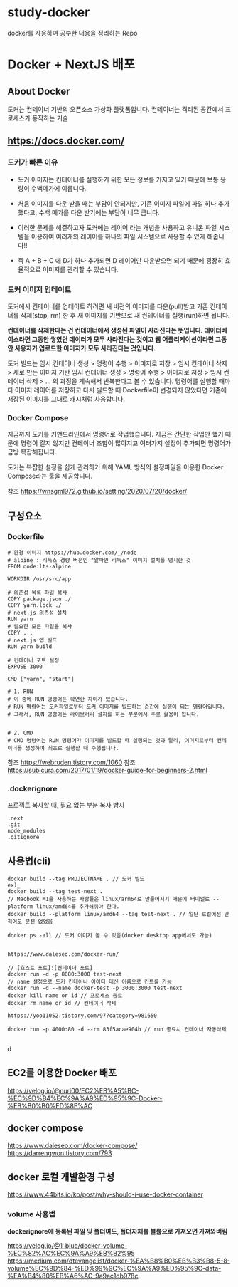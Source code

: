 # study-docker
docker를 사용하며 공부한 내용을 정리하는 Repo

# Docker + NextJS 배포

## About Docker

도커는 컨테이너 기반의 오픈소스 가상화 플랫폼입니다.
컨테이너는 격리된 공간에서 프로세스가 동작하는 기술

## https://docs.docker.com/

### 도커가 빠른 이유

- 도커 이미지는 컨테이너를 실행하기 위한 모든 정보를 가지고 있기 때문에 보통 용량이 수백메가에 이릅니다.
- 처음 이미지를 다운 받을 때는 부담이 안되지만, 기존 이미지 파일에 파일 하나 추가했다고, 수백 메가를 다운 받기에는 부담이 너무 큽니다.

- 이러한 문제를 해결하고자 도커에는 레이어 라는 개념을 사용하고 유니온 파일 시스템을 이용하여 여러개의 레이어를 하나의 파일 시스템으로 사용할 수 있게 해줍니다!!

- 즉 A + B + C 에 D가 하나 추가되면 D 레이어만 다운받으면 되기 때문에 굉장히 효율적으로 이미지를 관리할 수 있습니다.

### 도커 이미지 업데이트

도커에서 컨테이너를 업데이트 하려면 새 버전의 이미지를 다운(pull)받고 기존 컨테이너를 삭제(stop, rm) 한 후 새 이미지를 기반으로 새 컨테이너를 실행(run)하면 됩니다.

**컨테이너를 삭제한다는 건 컨테이너에서 생성된 파일이 사라진다는 뜻입니다. 데이터베이스라면 그동안 쌓였던 데이터가 모두 사라진다는 것이고 웹 어플리케이션이라면 그동안 사용자가 업로드한 이미지가 모두 사라진다는 것입니다.**

도커 빌드는 임시 컨테이너 생성 > 명령어 수행 > 이미지로 저장 > 임시 컨테이너 삭제 > 새로 만든 이미지 기반 임시 컨테이너 생성 > 명령어 수행 > 이미지로 저장 > 임시 컨테이너 삭제 > … 의 과정을 계속해서 반복한다고 볼 수 있습니다. 명령어를 실행할 때마다 이미지 레이어를 저장하고 다시 빌드할 때 Dockerfile이 변경되지 않았다면 기존에 저장된 이미지를 그대로 캐시처럼 사용합니다.

### Docker Compose

지금까지 도커를 커맨드라인에서 명령어로 작업했습니다. 지금은 간단한 작업만 했기 때문에 명령이 길지 않지만 컨테이너 조합이 많아지고 여러가지 설정이 추가되면 명령어가 금방 복잡해집니다.

도커는 복잡한 설정을 쉽게 관리하기 위해 YAML 방식의 설정파일을 이용한 Docker Compose라는 툴을 제공합니다.

<!--  -->

참조
https://wnsgml972.github.io/setting/2020/07/20/docker/

<!--  -->

## 구성요소

### Dockerfile

```
# 환경 이미지 https://hub.docker.com/_/node
# alpine : 리눅스 경량 버전인 "알파인 리눅스" 이미지 설치를 명시한 것
FROM node:lts-alpine

WORKDIR /usr/src/app

# 의존성 목록 파일 복사
COPY package.json ./
COPY yarn.lock ./
# next.js 의존성 설치
RUN yarn
# 필요한 모든 파일을 복사
COPY . .
# next.js 앱 빌드
RUN yarn build

# 컨테이너 포트 설정
EXPOSE 3000

CMD ["yarn", "start"]

# 1. RUN
# 이 중에 RUN 명령어는 확연한 차이가 있습니다.
# RUN 명령어는 도커파일로부터 도커 이미지를 빌드하는 순간에 실행이 되는 명령어입니다.
# 그래서, RUN 명령어는 라이브러리 설치를 하는 부분에서 주로 활용이 됩니다.


# 2. CMD
# CMD 명령어는 RUN 명령어가 이미지를 빌드할 때 실행되는 것과 달리, 이미지로부터 컨테이너를 생성하여 최초로 실행할 때 수행됩니다.
```

참조 https://webruden.tistory.com/1060
참조 https://subicura.com/2017/01/19/docker-guide-for-beginners-2.html

### .dockerignore

프로젝트 복사할 때, 필요 없는 부분 복사 방지

```
.next
.git
node_modules
.gitignore
```

## 사용법(cli)

```
docker build --tag PROJECTNAME . // 도커 빌드
ex)_
docker build --tag test-next .
// Macbook M1을 사용하는 사람들은 linux/arm64로 만들어지기 때문에 터미널로 --platform linux/amd64를 추가해줘야 한다.
docker build --platform linux/amd64 --tag test-next . // 일단 로컬에선 안적어도 문젠 없었음

docker ps -all // 도커 이미지 볼 수 있음(docker desktop app에서도 가능)


https://www.daleseo.com/docker-run/

// [호스트 포트]:[컨테이너 포트]
docker run -d -p 8080:3000 test-next
// name 설정으로 도커 컨테이너 아이디 대신 이름으로 컨트롤 가능
docker run -d --name docker-test -p 3000:3000 test-next
docker kill name or id // 프로세스 종료
docker rm name or id // 컨테이너 삭제

https://yoo11052.tistory.com/97?category=981650

docker run -p 4000:80 -d --rm 83f5acae904b // run 종료시 컨테이너 자동삭제


```
d
## EC2를 이용한 Docker 배포

https://velog.io/@nuri00/EC2%EB%A5%BC-%EC%9D%B4%EC%9A%A9%ED%95%9C-Docker-%EB%B0%B0%ED%8F%AC

## docker compose

https://www.daleseo.com/docker-compose/
https://darrengwon.tistory.com/793

## docker 로컬 개발환경 구성

https://www.44bits.io/ko/post/why-should-i-use-docker-container

### volume 사용법

**dockerignore에 등록된 파일 및 폴더여도, 폴더자체를 볼륨으로 가져오면 가져와버림**

https://velog.io/@1-blue/docker-volume-%EC%82%AC%EC%9A%A9%EB%B2%95
https://medium.com/dtevangelist/docker-%EA%B8%B0%EB%B3%B8-5-8-volume%EC%9D%84-%ED%99%9C%EC%9A%A9%ED%95%9C-data-%EA%B4%80%EB%A6%AC-9a9ac1db978c
